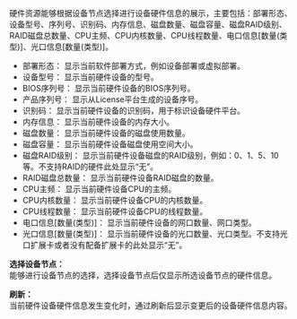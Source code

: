 硬件资源能够根据设备节点选择进行设备硬件信息的展示，主要包括：部署形态、设备型号、序列号、识别码、内存信息、磁盘数量、磁盘容量、磁盘RAID级别、RAID磁盘总数量、CPU主频、CPU内核数量、CPU线程数量、电口信息[数量(类型)]、光口信息[数量(类型)]。

- 部署形态： 显示当前软件部署方式，例如设备部署或虚拟部署。
- 设备型号： 显示当前硬件设备的型号。
- BIOS序列号： 显示当前硬件设备的BIOS序列号。
- 产品序列号： 显示从License平台生成的设备序号。
- 识别码： 显示当前硬件设备的识别码，用于标识设备硬件平台。
- 内存信息： 显示当前硬件设备的内存大小。
- 磁盘数量： 显示当前硬件设备的磁盘使用数量。
- 磁盘容量： 显示当前硬件设备磁盘使用空间大小。
- 磁盘RAID级别： 显示当前硬件设备磁盘的RAID级别，例如：0、1、5、10等。不支持RAID的硬件此处显示“无”。
- RAID磁盘总数量： 显示当前硬件设备RAID磁盘的数量。
- CPU主频： 显示当前硬件设备CPU的主频。
- CPU内核数量： 显示当前硬件设备CPU的内核数量。
- CPU线程数量： 显示当前硬件设备CPU的线程数量。
- 电口信息[数量(类型)]： 显示当前硬件设备的网口数量、网口类型。
- 光口信息[数量(类型)]： 显示当前硬件设备的光口数量、光口类型。不支持光口扩展卡或者没有配备扩展卡的此处显示“无”。

**选择设备节点：**  
能够进行设备节点的选择，选择设备节点后仅显示所选设备节点的硬件信息。

**刷新：**  
当前硬件设备硬件信息发生变化时，通过刷新后显示变更后的设备硬件信息内容。
